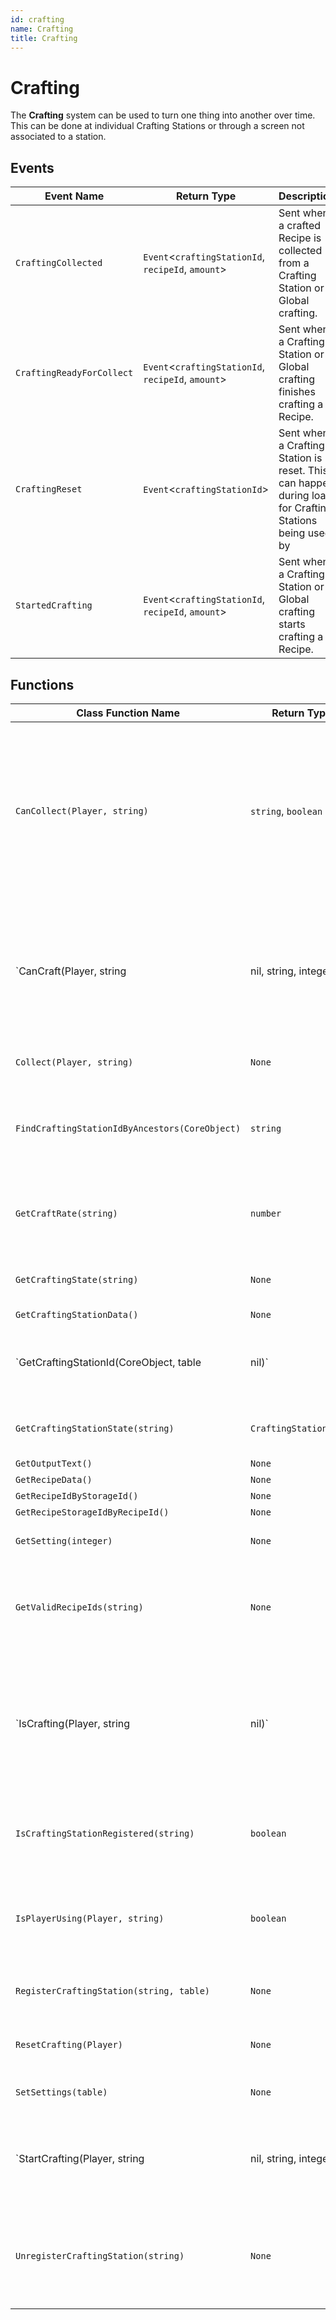 ```yaml
---
id: crafting
name: Crafting
title: Crafting
---
```


# Crafting

The **Crafting** system can be used to turn one thing into another over time. This can be done at individual Crafting Stations or through a screen not associated to a station.

## Events

| Event Name | Return Type | Description | Tags |
| ---------- | ----------- | ----------- | ---- |
| `CraftingCollected` | `Event`<`craftingStationId`, `recipeId`, `amount`> | Sent when a crafted Recipe is collected from a Crafting Station or Global crafting. | Client |
| `CraftingReadyForCollect` | `Event`<`craftingStationId`, `recipeId`, `amount`> | Sent when a Crafting Station or Global crafting finishes crafting a Recipe. | Client |
| `CraftingReset` | `Event`<`craftingStationId`> | Sent when a Crafting Station is reset. This can happen during load for Crafting Stations being used by | Server |
| `StartedCrafting` | `Event`<`craftingStationId`, `recipeId`, `amount`> | Sent when a Crafting Station or Global crafting starts crafting a Recipe. | Client |

## Functions

| Class Function Name | Return Type | Description | Tags |
| ------------------- | ----------- | ----------- | ---- |
| `CanCollect(Player, string)` | `string`, `boolean` | Returns true if the Player can collect from the Crafting Station or global crafting. Returns false and an error message if they cannot. | None |
| `CanCraft(Player, string|nil, string, integer)` | `boolean` | Returns true if the Player can craft a Recipe at the Crafting Station if one is provided, otherwise checks against global crafting status if that is allowed. | None |
| `Collect(Player, string)` | `None` | Collect a finished Recipe. | None |
| `FindCraftingStationIdByAncestors(CoreObject)` | `string` | Returns a Crafting Station ID if one exists in the targets ancestors. | None |
| `GetCraftRate(string)` | `number` | Returns the craft rate for a Recipe on a Crafting Station. | None |
| `GetCraftingState(string)` | `None` | Returns the global crafting state. | None |
| `GetCraftingStationData()` | `None` | None | None |
| `GetCraftingStationId(CoreObject, table|nil)` | `string` | Returns an ID formatted as a Crafting Station ID for a target object if possible. | None |
| `GetCraftingStationState(string)` | `CraftingStationState` | Returns the state of a Crafting Station. | None |
| `GetOutputText()` | `None` | None | None |
| `GetRecipeData()` | `None` | None | None |
| `GetRecipeIdByStorageId()` | `None` | None | None |
| `GetRecipeStorageIdByRecipeId()` | `None` | None | None |
| `GetSetting(integer)` | `None` | Gets a crafting setting. | None |
| `GetValidRecipeIds(string)` | `None` | Returns a table of recipe IDs that can be crafted on the crafting station. | None |
| `IsCrafting(Player, string|nil)` | `None` | Returns true if the crafting station is currently crafting a recipe. If craftingStationId is nil then the global crafting state will be checked. | None |
| `IsCraftingStationRegistered(string)` | `boolean` | Returns true if the Crafting Station has been registered. | None |
| `IsPlayerUsing(Player, string)` | `boolean` | Returns true if the Player is currently using the Crafting Station. | None |
| `RegisterCraftingStation(string, table)` | `None` | Registers a Crafting Station to the system. | None |
| `ResetCrafting(Player)` | `None` | Resets Crafting state for a Player. | None |
| `SetSettings(table)` | `None` | Sets crafting settings. | None |
| `StartCrafting(Player, string|nil, string, integer)` | `None` | Starts crafting a recipe. If craftingStationId is nil then the global crafting state will be used. | None |
| `UnregisterCraftingStation(string)` | `None` | When destroying a Crafting Station it is important to unregister it. | None |
